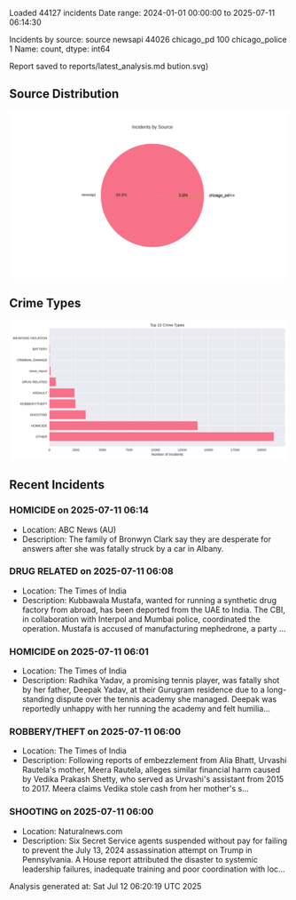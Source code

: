 
Loaded 44127 incidents
Date range: 2024-01-01 00:00:00 to 2025-07-11 06:14:30

Incidents by source:
source
newsapi           44026
chicago_pd          100
chicago_police        1
Name: count, dtype: int64

Report saved to reports/latest_analysis.md
bution.svg)

## Source Distribution
![Source Distribution](images/source_distribution.svg)

## Crime Types
![Crime Types](images/crime_types.svg)

## Recent Incidents

### HOMICIDE on 2025-07-11 06:14
- Location: ABC News (AU)
- Description: The family of Bronwyn Clark say they are desperate for answers after she was fatally struck by a car in Albany.


### DRUG RELATED on 2025-07-11 06:08
- Location: The Times of India
- Description: Kubbawala Mustafa, wanted for running a synthetic drug factory from abroad, has been deported from the UAE to India. The CBI, in collaboration with Interpol and Mumbai police, coordinated the operation. Mustafa is accused of manufacturing mephedrone, a party …


### HOMICIDE on 2025-07-11 06:01
- Location: The Times of India
- Description: Radhika Yadav, a promising tennis player, was fatally shot by her father, Deepak Yadav, at their Gurugram residence due to a long-standing dispute over the tennis academy she managed. Deepak was reportedly unhappy with her running the academy and felt humilia…


### ROBBERY/THEFT on 2025-07-11 06:00
- Location: The Times of India
- Description: Following reports of embezzlement from Alia Bhatt, Urvashi Rautela's mother, Meera Rautela, alleges similar financial harm caused by Vedika Prakash Shetty, who served as Urvashi's assistant from 2015 to 2017. Meera claims Vedika stole cash from her mother's s…


### SHOOTING on 2025-07-11 06:00
- Location: Naturalnews.com
- Description: Six Secret Service agents suspended without pay for failing to prevent the July 13, 2024 assassination attempt on Trump in Pennsylvania. A House report attributed the disaster to systemic leadership failures, inadequate training and poor coordination with loc…

Analysis generated at: Sat Jul 12 06:20:19 UTC 2025
